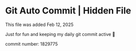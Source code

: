 # Git Auto Commit | Hidden File

This file was added Feb 12, 2025

Just for fun and keeping my daily git commit active 🤪

commit number: 1829775
